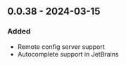 ## 0.0.38 - 2024-03-15
### Added
* Remote config server support
* Autocomplete support in JetBrains
